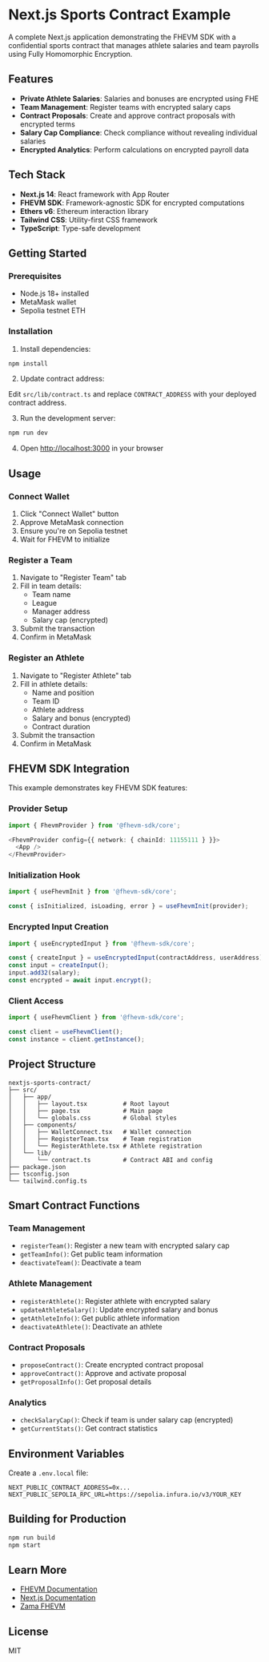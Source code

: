 # Next.js Sports Contract Example

A complete Next.js application demonstrating the FHEVM SDK with a confidential sports contract that manages athlete salaries and team payrolls using Fully Homomorphic Encryption.

## Features

- **Private Athlete Salaries**: Salaries and bonuses are encrypted using FHE
- **Team Management**: Register teams with encrypted salary caps
- **Contract Proposals**: Create and approve contract proposals with encrypted terms
- **Salary Cap Compliance**: Check compliance without revealing individual salaries
- **Encrypted Analytics**: Perform calculations on encrypted payroll data

## Tech Stack

- **Next.js 14**: React framework with App Router
- **FHEVM SDK**: Framework-agnostic SDK for encrypted computations
- **Ethers v6**: Ethereum interaction library
- **Tailwind CSS**: Utility-first CSS framework
- **TypeScript**: Type-safe development

## Getting Started

### Prerequisites

- Node.js 18+ installed
- MetaMask wallet
- Sepolia testnet ETH

### Installation

1. Install dependencies:

```bash
npm install
```

2. Update contract address:

Edit `src/lib/contract.ts` and replace `CONTRACT_ADDRESS` with your deployed contract address.

3. Run the development server:

```bash
npm run dev
```

4. Open [http://localhost:3000](http://localhost:3000) in your browser

## Usage

### Connect Wallet

1. Click "Connect Wallet" button
2. Approve MetaMask connection
3. Ensure you're on Sepolia testnet
4. Wait for FHEVM to initialize

### Register a Team

1. Navigate to "Register Team" tab
2. Fill in team details:
   - Team name
   - League
   - Manager address
   - Salary cap (encrypted)
3. Submit the transaction
4. Confirm in MetaMask

### Register an Athlete

1. Navigate to "Register Athlete" tab
2. Fill in athlete details:
   - Name and position
   - Team ID
   - Athlete address
   - Salary and bonus (encrypted)
   - Contract duration
3. Submit the transaction
4. Confirm in MetaMask

## FHEVM SDK Integration

This example demonstrates key FHEVM SDK features:

### Provider Setup

```typescript
import { FhevmProvider } from '@fhevm-sdk/core';

<FhevmProvider config={{ network: { chainId: 11155111 } }}>
  <App />
</FhevmProvider>
```

### Initialization Hook

```typescript
import { useFhevmInit } from '@fhevm-sdk/core';

const { isInitialized, isLoading, error } = useFhevmInit(provider);
```

### Encrypted Input Creation

```typescript
import { useEncryptedInput } from '@fhevm-sdk/core';

const { createInput } = useEncryptedInput(contractAddress, userAddress);
const input = createInput();
input.add32(salary);
const encrypted = await input.encrypt();
```

### Client Access

```typescript
import { useFhevmClient } from '@fhevm-sdk/core';

const client = useFhevmClient();
const instance = client.getInstance();
```

## Project Structure

```
nextjs-sports-contract/
├── src/
│   ├── app/
│   │   ├── layout.tsx          # Root layout
│   │   ├── page.tsx            # Main page
│   │   └── globals.css         # Global styles
│   ├── components/
│   │   ├── WalletConnect.tsx   # Wallet connection
│   │   ├── RegisterTeam.tsx    # Team registration
│   │   └── RegisterAthlete.tsx # Athlete registration
│   └── lib/
│       └── contract.ts         # Contract ABI and config
├── package.json
├── tsconfig.json
└── tailwind.config.ts
```

## Smart Contract Functions

### Team Management

- `registerTeam()`: Register a new team with encrypted salary cap
- `getTeamInfo()`: Get public team information
- `deactivateTeam()`: Deactivate a team

### Athlete Management

- `registerAthlete()`: Register athlete with encrypted salary
- `updateAthleteSalary()`: Update encrypted salary and bonus
- `getAthleteInfo()`: Get public athlete information
- `deactivateAthlete()`: Deactivate an athlete

### Contract Proposals

- `proposeContract()`: Create encrypted contract proposal
- `approveContract()`: Approve and activate proposal
- `getProposalInfo()`: Get proposal details

### Analytics

- `checkSalaryCap()`: Check if team is under salary cap (encrypted)
- `getCurrentStats()`: Get contract statistics

## Environment Variables

Create a `.env.local` file:

```env
NEXT_PUBLIC_CONTRACT_ADDRESS=0x...
NEXT_PUBLIC_SEPOLIA_RPC_URL=https://sepolia.infura.io/v3/YOUR_KEY
```

## Building for Production

```bash
npm run build
npm start
```

## Learn More

- [FHEVM Documentation](https://docs.zama.ai/fhevm)
- [Next.js Documentation](https://nextjs.org/docs)
- [Zama FHEVM](https://github.com/zama-ai/fhevm)

## License

MIT
